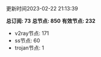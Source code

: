 更新时间2023-02-22 21:13:39

**总订阅: 73**
**总节点: 850**
**有效节点: 232**
- v2ray节点: 171
- ss节点: 60
- trojan节点: 1
